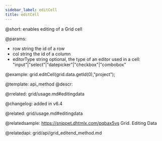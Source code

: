 ```yaml
---
sidebar_label: editCell
title: editCell
---          
```


@short: enables editing of a Grid cell


@params:
- row 		string				the id of a row
- col 		string 				the id of a column
- editorType    string          optional, the type of an editor used in a cell: "input"|"select"|"datepicker"|"checkbox"|"combobox"



@example:
grid.editCell(grid.data.getId(0),"project");


@template: api_method
@descr:


@rrelated: grid/usage.md#editingdata


@changelog: added in v6.4

@related: grid/usage.md#editingdata

@relatedsample:
https://snippet.dhtmlx.com/pqbax5vs	Grid. Editing Data

@relatedapi: grid/api/grid_editend_method.md
